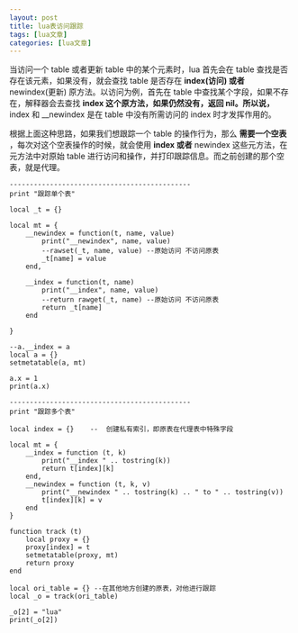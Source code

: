 ```yaml
---
layout: post
title: lua表访问跟踪 
tags: [lua文章]
categories: [lua文章]
---
```

当访问一个 table 或者更新 table 中的某个元素时，lua 首先会在 table 查找是否存在该元素，如果没有，就会查找 table 是否存在
**index(访问) 或者** newindex(更新) 原方法。以访问为例，首先在 table 中查找某个字段，如果不存在，解释器会去查找
**index 这个原方法，如果仍然没有，返回 nil。所以说，** index 和 __newindex 是在 table 中没有所需访问的 index
时才发挥作用的。

根据上面这种思路，如果我们想跟踪一个 table 的操作行为，那么 **需要一个空表** ，每次对这个空表操作的时候，就会使用 **index 或者**
newindex 这些元方法，在元方法中对原始 table 进行访问和操作，并打印跟踪信息。而之前创建的那个空表，就是代理。

    
    
    ---------------------------------------------
    print "跟踪单个表"
    
    local _t = {}
    
    local mt = {
        __newindex = function(t, name, value)
            print("__newindex", name, value)
            --rawset(_t, name, value) --原始访问 不访问原表
            _t[name] = value
        end,
    
        __index = function(t, name)
            print("__index", name, value)
            --return rawget(_t, name) --原始访问 不访问原表
            return _t[name]
        end
    
    }
    
    --a.__index = a
    local a = {}   
    setmetatable(a, mt)
    
    a.x = 1
    print(a.x)
    
    ---------------------------------------------
    print "跟踪多个表"
    
    local index = {}    --  创建私有索引，即原表在代理表中特殊字段
    
    local mt = {
        __index = function (t, k)
            print("__index " .. tostring(k))
            return t[index][k]
        end,
        __newindex = function (t, k, v)
            print("__newindex " .. tostring(k) .. " to " .. tostring(v))
            t[index][k] = v
        end
    }
    
    function track (t)
        local proxy = {}
        proxy[index] = t
        setmetatable(proxy, mt)
        return proxy
    end
    
    local ori_table = {} --在其他地方创建的原表，对他进行跟踪
    local _o = track(ori_table)
    
    _o[2] = "lua"
    print(_o[2])